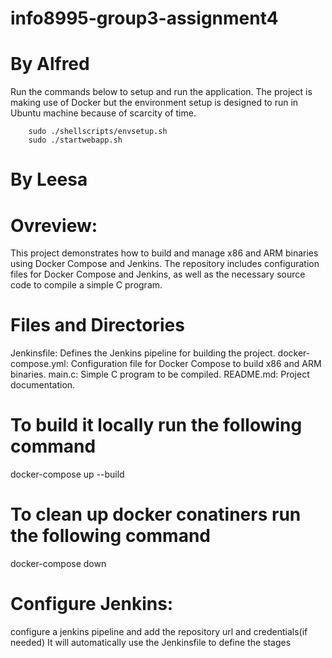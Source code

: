 # info8995-group3-assignment4

# By Alfred

Run the commands below to setup and run the application. The project is making use of Docker but the environment setup is designed to run in Ubuntu machine because of scarcity of time.

```shell
    sudo ./shellscripts/envsetup.sh
    sudo ./startwebapp.sh
```

# By Leesa

# Ovreview: 
This project demonstrates how to build and manage x86 and ARM binaries using Docker Compose and Jenkins. The repository includes configuration files for Docker Compose and Jenkins, as well as the necessary source code to compile a simple C program.

# Files and Directories
Jenkinsfile: Defines the Jenkins pipeline for building the project. 
docker-compose.yml: Configuration file for Docker Compose to build x86 and ARM binaries. 
main.c: Simple C program to be compiled. 
README.md: Project documentation.

# To build it locally run the following command
docker-compose up --build

# To clean up docker conatiners run the following command
docker-compose down

# Configure Jenkins:
configure a jenkins pipeline and add the repository url and credentials(if needed)
It will automatically use the Jenkinsfile to define the stages
